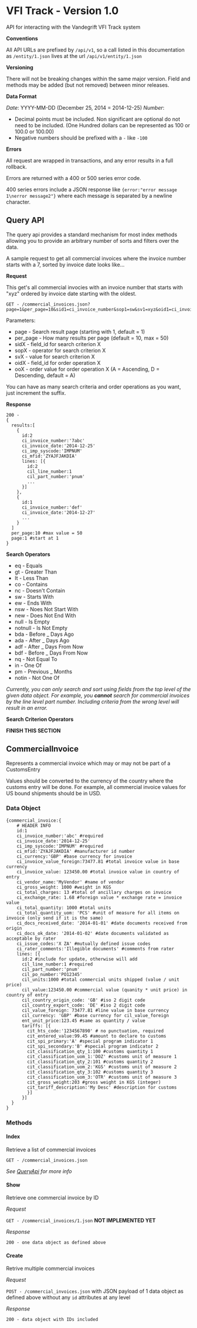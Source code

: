 # VFI Track - Version 1.0
API for interacting with the Vandegrift VFI Track system

**Conventions**

All API URLs are prefixed by `/api/v1`, so a call listed in this documentation as `/entity/1.json` lives at the url `/api/v1/entity/1.json`

**Versioning**

There will not be breaking changes within the same major version.  Field and methods may be added (but not removed) between minor releases.

**Data Format**

_Date_: YYYY-MM-DD (December 25, 2014 = 2014-12-25)
_Number_: 

* Decimal points must be included.  Non significant are optional do not need to be included. (One Hundred dollars can be represented as 100 or 100.0 or 100.00)
* Negative numbers should be prefixed with a `-` like `-100`

**Errors**

All request are wrapped in transactions, and any error results in a full rollback.

Errors are returned with a 400 or 500 series error code.

400 series errors include a JSON response like `{error:"error message 1\nerror message2"}` where each message is separated by a newline character.

## <a name="QueryAPI"></a>Query API

The query api provides a standard mechanism for most index methods allowing you to provide an arbitrary number of sorts and filters over the data.

A sample request to get all commercial invoices where the invoice number starts with a 7, sorted by invoice date looks like...

**Request**

This get's all commercial invocies with an invoice number that starts with "xyz" ordered by invoice date starting with the oldest.

```
GET - /commercial_invoices.json?page=1&per_page=10&sid1=ci_invoice_number&sop1=sw&sv1=xyz&oid1=ci_invoice_date&oo1=A
```

Parameters:

* page - Search result page (starting with 1, default = 1)
* per_page - How many results per page (default = 10, max = 50)
* sidX - field_id for search criterion X
* sopX - operator for search criterion X
* svX - value for search criterion X
* oidX - field_id for order operation X
* ooX - order value for order operation X (A = Ascending, D = Descending, default = A)

You can have as many search criteria and order operations as you want, just increment the suffix.

**Response**
```
200 - 
{
  results:[
    {
      id:2
      ci_invoice_number:'7abc'
      ci_invoice_date:'2014-12-25'
      ci_imp_syscode:'IMPNUM'
      ci_mfid:'ZYAJFJAKDIA'
      lines: [{
        id:2
        cil_line_number:1
        cil_part_number:'pnum'
        ...
      }]
    },
    {
      id:1
      ci_invoice_number:'def'
      ci_invoice_date:'2014-12-27'
      ...
    }
  ]
  per_page:10 #max value = 50
  page:1 #start at 1
}
```

**Search Operators**

* eq - Equals 
* gt - Greater Than
* lt - Less Than
* co - Contains
* nc - Doesn't Contain
* sw - Starts With
* ew - Ends With
* nsw - Noes Not Start With
* new - Does Not End With
* null - Is Empty
* notnull - Is Not Empty
* bda - Before _ Days Ago
* ada - After _ Days Ago
* adf - After _ Days From Now
* bdf - Before _ Days From Now
* nq - Not Equal To
* in - One Of
* pm - Previous _ Months
* notin - Not One Of

_Currently, you can only search and sort using fields from the top level of the given data object.  For example, you **cannot** search for commercial invoices by the line level part number. Including criteria from the wrong level will result in an error._

**Search Criterion Operators**

**FINISH THIS SECTION**

## CommercialInvoice

Represents a commercial invoice which may or may not be part of a CustomsEntry

Values should be converted to the currency of the country where the customs entry will be done.  For example, all commercial invoice values for US bound shipments should be in USD.

### Data Object

```
{commercial_invoice:{
    # HEADER INFO
    id:1
    ci_invoice_number:'abc' #required
    ci_invoice_date:'2014-12-25'
    ci_imp_syscode:'IMPNUM' #required
    ci_mfid:'ZYAJFJAKDIA' #manufacturer id number
    ci_currency:'GBP' #base currency for invoice
    ci_invoice_value_foreign:73477.81 #total invoice value in base currency
    ci_invoice_value: 123450.00 #total invoice value in country of entry
    ci_vendor_name:'MyVendor' #name of vendor
    ci_gross_weight: 1000 #weight in KGS
    ci_total_charges: 13 #total of ancillary charges on invoice
    ci_exchange_rate: 1.68 #foreign value * exchange rate = invoice value
    ci_total_quantity: 1000 #total units
    ci_total_quantity_uom: 'PCS' #unit of measure for all items on invoice (only send if it is the same)
    ci_docs_received_date: '2014-01-01' #date documents received from origin
    ci_docs_ok_date: '2014-01-02' #date documents validated as acceptable by rater
    ci_issue_codes:'X ZA' #mutually defined issue codes
    ci_rater_comments:'Illegible documents' #comments from rater
    lines: [{
      id:2 #include for update, otherwise will add
      cil_line_number:1 #required
      cil_part_number:'pnum'
      cil_po_number:'PO12345'
      cil_units:1000 #total commercial units shipped (value / unit price)
      cil_value:123450.00 #commercial value (quanity * unit price) in country of entry
      cil_country_origin_code: 'GB' #iso 2 digit code
      cil_country_export_code: 'DE' #iso 2 digit code
      cil_value_foreign: 73477.81 #line value in base currency
      cil_currency: 'GBP' #base currency for cil_value_foreign
      ent_unit_price:123.45 #same as quantity / value
      tariffs: [{
        cit_hts_code:'1234567890' # no punctuation, required
        cit_entered_value:99.45 #amount to declare to customs
        cit_spi_primary:'A' #special program indicator 1
        cit_spi_secondary:'B' #special program indicator 2
        cit_classification_qty_1:100 #customs quantity 1
        cit_classification_uom_1:'DOZ' #customs unit of measure 1
        cit_classification_qty_2:101 #customs quantity 2 
        cit_classification_uom_2:'KGS' #customs unit of measure 2
        cit_classification_qty_3:102 #customs quantity 3
        cit_classification_uom_3:'OTR' #customs unit of measure 3
        cit_gross_weight:203 #gross weight in KGS (integer)
        cit_tariff_description:'My Desc' #description for customs
        }]
      }]
  }
}
```

### Methods

#### Index

Retrieve a list of commercial invoices

`GET - /commercial_invoices.json`

_See [QueryApi](#QueryAPI) for more info_

#### Show

Retrieve one commercial invoice by ID

_Request_

`GET - /commercial_invoices/1.json` **NOT IMPLEMENTED YET**

_Response_

`200 - one data object as defined above`

#### Create

Retrive multiple commercial invoices

_Request_

`POST - /commercial_invoices.json` with JSON payload of 1 data object as defined above without any `id` attributes at any level

_Response_

`200 - data object with IDs included`